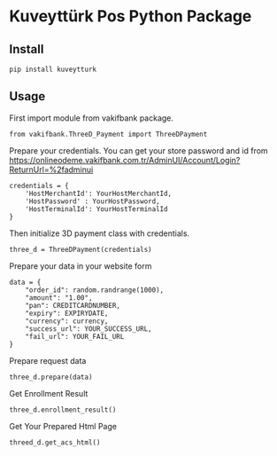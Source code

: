 # Kuveyttürk Pos Python Package


## Install

`pip install kuveytturk`

## Usage

First import module from vakifbank package.

`from vakifbank.ThreeD_Payment import ThreeDPayment`

Prepare your credentials. You can get your store password and id from https://onlineodeme.vakifbank.com.tr/AdminUI/Account/Login?ReturnUrl=%2fadminui

    credentials = { 
        'HostMerchantId': YourHostMerchantId,
        'HostPassword' : YourHostPassword,
        'HostTerminalId': YourHostTerminalId 
    }

Then initialize 3D payment class with credentials.

`three_d = ThreeDPayment(credentials)`
 
Prepare your data in your website form

    data = {
        "order_id": random.randrange(1000),
        "amount": "1.00",
        "pan": CREDITCARDNUMBER,
        "expiry": EXPIRYDATE,
        "currency": currency,
        "success_url": YOUR_SUCCESS_URL,
        "fail_url": YOUR_FAIL_URL
    }
 

Prepare request data

    three_d.prepare(data) 
 
Get Enrollment Result

    three_d.enrollment_result()

Get Your Prepared Html Page
    
    threed_d.get_acs_html()
